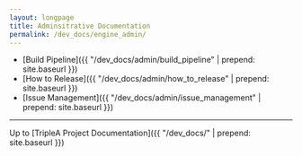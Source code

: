 ```yaml
---
layout: longpage
title: Adminsitrative Documentation
permalink: /dev_docs/engine_admin/
---
```


- [Build Pipeline]({{ "/dev_docs/admin/build_pipeline" | prepend: site.baseurl }})
- [How to Release]({{ "/dev_docs/admin/how_to_release" | prepend: site.baseurl }})
- [Issue Management]({{ "/dev_docs/admin/issue_management" | prepend: site.baseurl }})

------------

Up to [TripleA Project Documentation]({{ "/dev_docs/" | prepend: site.baseurl }})
